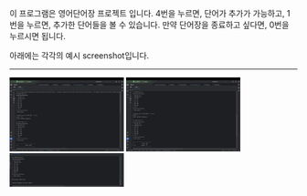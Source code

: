 이 프로그램은 영어단어장 프로젝트 입니다. 
4번을 누르면, 단어가 추가가 가능하고, 
1번을 누르면, 추가한 단어들을 볼 수 있습니다. 
만약 단어장을 종료하고 싶다면, 0번을 누르시면 됩니다.


아래에는 각각의 예시 screenshot입니다. 

----------------------------------------------------------
<img width = "200" src="https://github.com/hzlloni/javaCRUD/blob/master/Screenshot/screenshot1.png?raw=true">
<img width = "200" src="https://github.com/hzlloni/javaCRUD/blob/master/Screenshot/screenshot2.png?raw=true">
<img width = "200" src="https://github.com/hzlloni/javaCRUD/blob/master/Screenshot/screenshot3.png?raw=true">

